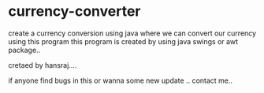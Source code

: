 # currency-converter
create a currency conversion using java where we can convert our currency using this program
this program is created by using java swings or awt package..



cretaed by hansraj....

if anyone find bugs in this or wanna some new update ..
contact me..
